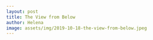 ```yaml
---
layout: post
title: The View from Below
author: Helena
image: assets/img/2019-10-18-the-view-from-below.jpeg
---
```

